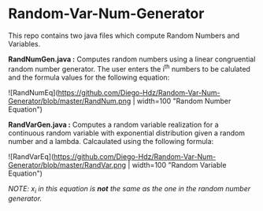 # Random-Var-Num-Generator

This repo contains two java files which compute Random Numbers and Variables.

**RandNumGen.java :** Computes random numbers using a linear congruential random number generator. The user enters the i<sup>th</sup> numbers to be calulated and the formula values for the following equation:

![RandNumEq](https://github.com/Diego-Hdz/Random-Var-Num-Generator/blob/master/RandNum.png | width=100 "Random Number Equation")

**RandVarGen.java :** Computes a random variable realization for a continuous random variable with exponential distribution given a random number and a lambda. Calcaulated using the following formula:

![RandVarEq](https://github.com/Diego-Hdz/Random-Var-Num-Generator/blob/master/RandVar.png | width=100 "Random Variable Equation")

*NOTE: x<sub>i</sub> in this equation is **not** the same as the one in the random number generator.*
